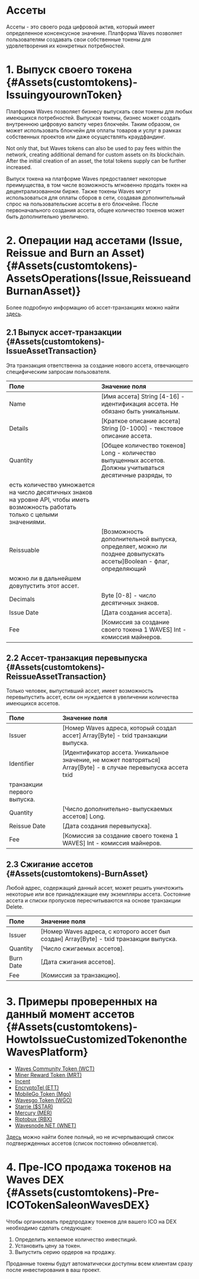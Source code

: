 # Ассеты

Ассеты - это своего рода цифровой актив, который имеет определенное консенсусное значение. Платформа Waves позволяет пользователям 
создавать свои собственные токены для удовлетворения их конкретных потребностей.

# 1. Выпуск своего токена {#Assets(customtokens)-IssuingyourownToken}

Платформа Waves позволяет бизнесу выпускать свои токены для любых имеющихся потребностей. Выпуская токены, бизнес может 
создать внутреннюю цифровую валюту через блокчейн. Таким образом, он может использовать блокчейн для оплаты товаров и услуг 
в рамках собственных проектов или даже осуществлять краудфандинг.

Not only that, but Waves tokens can also be used to pay fees within the network, creating additional 
demand for custom assets on its blockchain. After the initial creation of an asset, the total tokens supply can be further increased.

Выпуск токена на платформе Waves предоставляет некоторые преимущества, в том числе возможность мгновенно продать токен на
децентрализованном бирже. Также токены Waves могут использоваться для оплаты сборов в сети, создавая дополнительный спрос 
на пользовательские ассеты в его блокчейне. После первоначального создания ассета, общее количество токенов 
может быть дополнительно увеличено.

# 2. Операции над ассетами \(Issue, Reissue and Burn an Asset\) {#Assets(customtokens)-AssetsOperations(Issue,ReissueandBurnanAsset)}

Более подробную информацию об ассет-транзакциях можно найти [здесь](/development-and-api/waves-node-rest-api/asset-transactions.md).

## 2.1 Выпуск ассет-транзакции {#Assets(customtokens)-IssueAssetTransaction}

Эта транзакция ответственна за создание нового ассета, отвечающего специфическим запросам пользователя.

| Поле | Значение поля |
| :--- | :--- |
| Name | \[Имя ассета\] String \[4-16\] - идентификация ассета. Не обязано быть уникальным. |
| Details | \[Краткое описание ассета\] String \[0-1000\] - текстовое описание ассета. |
| Quantity | \[Общее количество токенов\] Long - количество выпущенных ассетов. Должны учитываться десятичные разряды, то 
есть количество умножается на число десятичных знаков на уровне API, чтобы иметь возможность работать только с целыми значениями.  |
| Reissuable | \[Возможность дополнительной выпуска, определяет, можно ли позднее довыпускать ассеты\]Boolean - флаг, определяющий
можно ли в дальнейшем довупустить этот ассет. |
| Decimals | Byte \[0-8\] - число десятичных знаков. |
| Issue Date | \[Дата создания ассета\]. |
| Fee | \[Комиссия за создание своего токена 1 WAVES\] Int - комиссия майнеров. |

## 2.2 Ассет-транзакция перевыпуска {#Assets(customtokens)-ReissueAssetTransaction}

Только человек, выпустивший ассет, имеет возможность перевыпустить ассет, если он нуждается в увеличении количества имеющихся ассетов.

| Поле | Значение поля |
| :--- | :--- |
| Issuer | \[Номер Waves адреса, который создал ассет\] Array\[Byte\] - txid транзакции выпуска. |
| Identifier | \[Идентификатор ассета. Уникальное значение, не может повторяться\] Array\[Byte\] - в случае перевыпуска ассета txid 
транзакции первого выпуска. |
| Quantity | \[Число дополнительно-выпускаемых ассетов\] Long. |
| Reissue Date | \[Дата создания перевыпуска\]. |
| Fee | \[Комиссия за создание своего токена 1 WAVES\] Int - комиссия майнеров. |

## 2.3 Сжигание ассетов {#Assets(customtokens)-BurnAsset}

Любой адрес, содержащий данный ассет, может решить уничтожить некоторые или все принадлежащие ему экземпляры ассета. Состояние ассета и списки 
пропусков пересчитываются на основе транзакции Delete.

| Поле | Значение поля |
| :--- | :--- |
| Issuer | \[Номер Waves адреса, с которого ассет был создан\] Array\[Byte\] - txid транзакции выпуска. |
| Quantity | \[Число сжигаемых ассетов\]. |
| Burn Date | \[Дата сжигания ассетов\]. |
| Fee | \[Комиссия за транзакцию\]. |

# 3. Примеры проверенных на данный момент ассетов {#Assets(customtokens)-HowtoIssueCustomizedTokenontheWavesPlatform}

* [Waves Community Token \(WCT\)](http://www.waveswiki.org/index.php?title=Waves_Community_Token_%28WCT%29)
* [Miner Reward Token \(MRT\)](http://www.waveswiki.org/index.php?title=Miner_Reward_Token_%28MRT%29)
* [Incent](http://www.waveswiki.org/index.php?title=Incent)
* [EncryptoTel \(ETT\)](http://www.waveswiki.org/index.php?title=EncryptoTel)
* [MobileGo Token \(Mgo\)](http://www.waveswiki.org/index.php?title=MobileGo_Token)
* [Wavesgo Token \(WGO\)](http://www.waveswiki.org/index.php?title=Wavesgo_Token)
* [Starrie \($STAR\)](http://www.waveswiki.org/index.php?title=Starrie)
* [Mercury \(MER\)](http://www.waveswiki.org/index.php?title=Mercury)
* [Riptobux \(RBX\)](http://www.waveswiki.org/index.php?title=Riptobux)
* [Wavesnode.NET \(WNET\)](http://www.waveswiki.org/index.php?title=Wavesnode.NET)

[Здесь](http://support.wavesplatform.com/forums/2-knowledge-base/topics/8141-list-of-verified-assets/) можно найти более полный, 
но не исчерпывающий список подтвержденных ассетов \(список постоянно обновляется\).

# 4. Пре-ICO продажа токенов на Waves DEX {#Assets(customtokens)-Pre-ICOTokenSaleonWavesDEX}

Чтобы организовать предпродажу токенов для вашего ICO на DEX необходимо сделать следующее:

1. Определить желаемое количество инвестиций. 
2. Установить цену за токен.
3. Выпустить серию ордеров на продажу.

Проданные токены будут автоматически доступны всем клиентам сразу после инвестирования в ваш проект.
